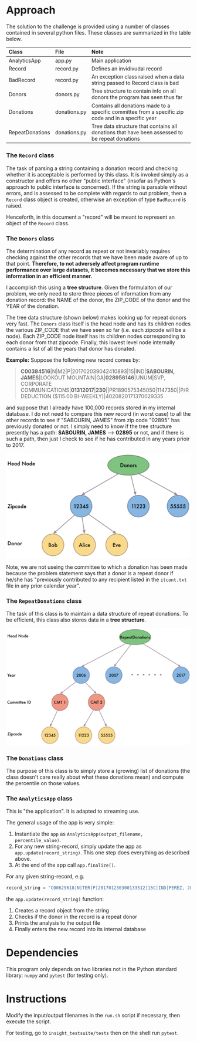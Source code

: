 # Approach

The solution to the challenge is provided using a number of classes contained in several python files.
These classes are summarized in the table below.

| Class | File | Note |
| :----- | :---- | :----- |
| AnalyticsApp | app.py | Main application |
| Record | record.py | Defines an invidivudal record |
| BadRecord | record.py | An exception class raised when a data string passed to Record class is bad |
| Donors | donors.py | Tree structure to contain info on all donors the program has seen thus far|
| Donations | donations.py | Contains all donations made to a specific committee from a specific zip code and in a specific year |
| RepeatDonations | donations.py | Tree data structure that contains all donations that have been assessed to be repeat donations |


### The `Record` class
The task of parsing a string containing a donation record and checking whether it is acceptable
is performed by this class. It is invoked simply as a constructor and offers no other "public
interface" (insofar as Python's approach to public interface is concerned). If the string is
parsable without errors, and is assessed to be complete with regards to out problem, then a `Record`
class object is created, otherwise an exception of type `BadRecord` is raised.

Henceforth, in this document a "record" will be meant to represent an object of the `Record` class.

### The `Donors` class
The determination of any record as repeat or not invariably requires checking against
the other records that we have been made aware of up to that point. **Therefore, to not adversely
affect program runtime performance over large datasets, it becomes necessary that we store this
information in an efficient manner**.

I accomplish this using a **tree structure**. Given the formulaiton of our problem, we only need to
store three pieces of information from any donation record: the NAME of the donor, the ZIP_CODE
of the donor and the YEAR of the donation.

The tree data structure (shown below) makes looking up for repeat donors very fast. The `Donors` class itself is the
head node and has its children nodes the various ZIP_CODE that we have seen so far (i.e. each
zipcode will be a node). Each
ZIP_CODE node itself has its children nodes corresponding to each donor from that zipcode. Finally, this
lowest level node internally contains a list of all the years that donor has donated.

**Example:** Suppose the following new record comes by:

> **C00384516**|N|M2|P|201702039042410893|15|IND|**SABOURIN, JAMES**|LOOKOUT MOUNTAIN|GA|**028956146**|UNUM|SVP, CORPORATE COMMUNICATIONS|**01312017**|**230**||PR1890575345050|1147350||P/R DEDUCTION ($115.00 BI-WEEKLY)|4020820171370029335

and suppose that I already have 100,000 records stored in my internal database. I do not need to
compare this new record (in worst case) to all the other records to see if "SABOURIN, JAMES"
from zip code "02895" has previously donated or not. I simply need to know if the tree structure
presently has a path: **SABOURIN, JAMES** --> **02895** or not, and if there is such a path, then
just I check to see if he has contributed in any years prioir to 2017.

![Donors tree structure](https://github.com/dchandan/donation-analytics/blob/master/Resources/Donors.png)

Note, we are not useing the committee to which a donation has been made because the problem
statement says that a donor is a repeat donor if he/she has "previously contributed
to any recipient listed in the `itcont.txt` file in any prior calendar year".


### The `RepeatDonations` class

The task of this class is to maintain a data structure of repeat donations. To be efficient, this
class also stores data in a **tree structure**.

![Donors tree structure](https://github.com/dchandan/donation-analytics/blob/master/Resources/RepeatDonations.png)

### The `Donations` class
The purpose of this class is to simply store a (growing) list of donations (the class doesn't care really
about what these donations mean) and compute the percentile on those values.

### The `AnalyticsApp` class

This is "the application". It is adapted to streaming use.

The general usage of the app is very simple:

1. Instantiate the `app` as `AnalyticsApp(output_filename, percentile_value)`.
2. For any new string-record, simply update the app as `app.update(record_string)`. This one step does everything as described above.
3. At the end of the app call `app.finalize()`.


For any given string-record, e.g.

```python
record_string = "C00629618|N|TER|P|201701230300133512|15C|IND|PEREZ, JOHN A|LOS ANGELES|CA|90017|PRINCIPAL|DOUBLE NICKEL ADVISORS|01032017|40|H6CA34245|SA01251735122|1141239|||2012520171368850783"
```

the `app.update(record_string)` function:
1. Creates a record object from the string
2. Checks if the donor in the record is a repeat donor
3. Prints the analysis to the output file
4. Finally enters the new record into its internal database



# Dependencies

This program only depends on two libraries not in the Python standard library: `numpy` and `pytest`
(for testing only).


# Instructions

Modify the input/output filenames in the `run.sh` script if necessary, then execute the script.

For testing, go to `insight_testsuite/tests` then on the shell run `pytest`.
